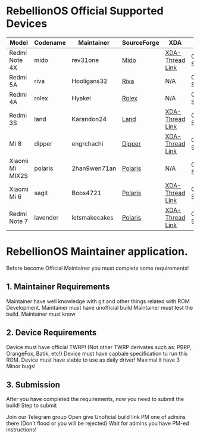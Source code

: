 # RebellionOS Official Supported Devices

| Model  | Codename  | Maintainer  | SourceForge  | XDA  | Status  |
|---|---|---|---|---|---|
| Redmi Note 4X   | mido  | rev31one  | [Mido](https://sourceforge.net/projects/rebellionos/files/mido)  | [XDA-Thread Link](https://forum.xda-developers.com/redmi-note-4/xiaomi-redmi-note-4-snapdragon-roms-kernels-recoveries--other-development/rom-rebellionos-1-5-redmi-note-4-4x-t3947949/page2#post79935407)  | OFFICIAL STABLE |
| Redmi 5A  | riva  | Hooligans32  | [Riva](https://sourceforge.net/projects/rebellionos/files/riva)  |  N/A | OFFICIAL STABLE |
| Redmi 4A  | rolex  | Hyakei  | [Rolex](https://sourceforge.net/projects/rebellionos/files/rolex)  | N/A  | OFFICIAL STABLE |
| Redmi 3S  | land  | Karandon24  | [Land](https://sourceforge.net/projects/rebellionos/files/land)  | [XDA-Thread Link](https://forum.xda-developers.com/xiaomi-redmi-3s/development/rom-rebellion-os-t3948969)  | OFFICIAL STABLE |
| Mi 8  | dipper  | engrchachi  | [Dipper](https://sourceforge.net/projects/rebellionos/files/dipper)  | [XDA-Thread Link](https://forum.xda-developers.com/mi-8/development/rom-rebellion-os-t3943421)  | OFFICIAL STABLE |
| Xiaomi Mi MIX2S  | polaris  | 2han9wen71an  | [Polaris](https://sourceforge.net/projects/rebellionos/files/polaris)  |  N/A | OFFICIAL STABLE |
| Xiaomi Mi 6  | sagit  | Boos4721  | [Polaris](https://sourceforge.net/projects/rebellionos/files/sagit)  |  [XDA-Thread Link](http://forum.xda-developers.com/mi-6/development/official-rebellionos-mi-6-t3950844) | OFFICIAL STABLE |
| Redmi Note 7  | lavender  | letsmakecakes  | [Polaris](https://sourceforge.net/projects/rebellionos/files/lavender)  |  [XDA-Thread Link](http://forum.xda-developers.com/redmi-note-7/development/rom-rebellion-os-t3950928) | OFFICIAL STABLE |

# RebellionOS Maintainer application.
Before become Official Maintainer you must complete some requirements!

## 1. Maintainer Requirements
Maintainer have well knowledge with git and other things related with ROM Development.
Maintainer must have unofficial build
Maintainer must test the build.
Maintainer must know

## 2. Device Requirements
Device must have official TWRP! (Not other TWRP derivates such as: PBRP, OrangeFox, Batik, etc!)
Device must have capbale specification tu run this ROM.
Device must have stable to use as daily driver! Maximal it have 3 Minor bugs!

## 3. Submission
After you have completed the requirements, now you need to submit the build! Step to submit

Join our Telegram group
Open give Unoficial build link
PM one of admins there (Don't flood or you will be rejected)
Wait for admins you have PM-ed instructions!
